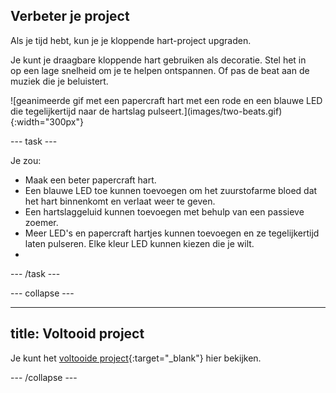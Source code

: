 ## Verbeter je project

<div style="display: flex; flex-wrap: wrap">
<div style="flex-basis: 200px; flex-grow: 1; margin-right: 15px;">
Als je tijd hebt, kun je je kloppende hart-project upgraden. 

Je kunt je draagbare kloppende hart gebruiken als decoratie. Stel het in op een lage snelheid om je te helpen ontspannen. Of pas de beat aan de muziek die je beluistert. 
</div>
<div>
![geanimeerde gif met een papercraft hart met een rode en een blauwe LED die tegelijkertijd naar de hartslag pulseert.](images/two-beats.gif){:width="300px"}
</div>
</div>

--- task ---

Je zou:
+ Maak een beter papercraft hart.
+ Een blauwe LED toe kunnen toevoegen om het zuurstofarme bloed dat het hart binnenkomt en verlaat weer te geven.
+ Een hartslaggeluid kunnen toevoegen met behulp van een passieve zoemer.
+ Meer LED's en papercraft hartjes kunnen toevoegen en ze tegelijkertijd laten pulseren. Elke kleur LED kunnen kiezen die je wilt.
+
--- /task ---

--- collapse ---

---
title: Voltooid project
---

Je kunt het [voltooide project](https://rpf.io/p/nl-NL/beating-heart-get){:target="_blank"} hier bekijken.

--- /collapse ---
